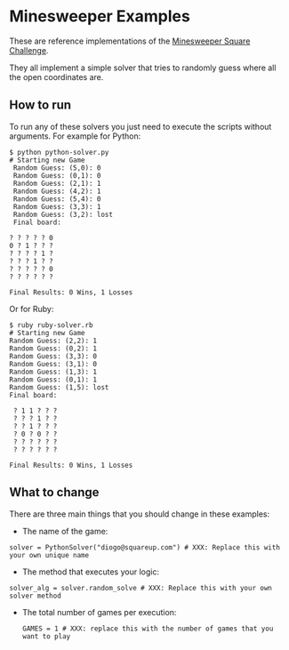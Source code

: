 Minesweeper Examples
===========

These are reference implementations of the [Minesweeper Square Challenge](http://minesweeper.nm.io/).

They all implement a simple solver that tries to randomly guess where all the open coordinates are.

How to run
---------

To run any of these solvers you just need to execute the scripts without arguments. For example for Python:

```
$ python python-solver.py
# Starting new Game
 Random Guess: (5,0): 0
 Random Guess: (0,1): 0
 Random Guess: (2,1): 1
 Random Guess: (4,2): 1
 Random Guess: (5,4): 0
 Random Guess: (3,3): 1
 Random Guess: (3,2): lost
 Final board:

? ? ? ? ? 0
0 ? 1 ? ? ?
? ? ? ? 1 ?
? ? ? 1 ? ?
? ? ? ? ? 0
? ? ? ? ? ?

Final Results: 0 Wins, 1 Losses
```
Or for Ruby:

```
$ ruby ruby-solver.rb
# Starting new Game
Random Guess: (2,2): 1
Random Guess: (0,2): 1
Random Guess: (3,3): 0
Random Guess: (3,1): 0
Random Guess: (1,3): 1
Random Guess: (0,1): 1
Random Guess: (1,5): lost
Final board:

 ? 1 1 ? ? ?
 ? ? ? 1 ? ?
 ? ? 1 ? ? ?
 ? 0 ? 0 ? ?
 ? ? ? ? ? ?
 ? ? ? ? ? ?

Final Results: 0 Wins, 1 Losses
```

What to change
---------

There are three main things that you should change in these examples:

 - The name of the game:
  
  ```solver = PythonSolver("diogo@squareup.com") # XXX: Replace this with your own unique name```
 
- The method that executes your logic:
  
 ```solver_alg = solver.random_solve # XXX: Replace this with your own solver method```
- The total number of games per execution:
 
  ```GAMES = 1 # XXX: replace this with the number of games that you want to play```

